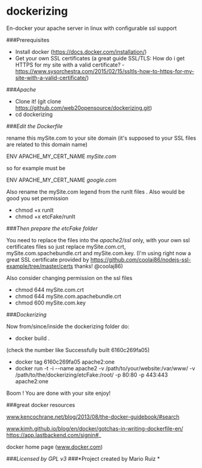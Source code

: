 # dockerizing

En-docker your apache server in linux with configurable ssl support


###Prerequisites

+ Install docker (https://docs.docker.com/installation/)
+ Get your own SSL certificates (a great guide SSL/TLS: How do i get HTTPS for my site with a valid certificate? - https://www.sysorchestra.com/2015/02/15/ssltls-how-to-https-for-my-site-with-a-valid-certificate/)


###*Apache*

+ Clone it! (git clone https://github.com/web20opensource/dockerizing.git)
+ cd dockerizing


###*Edit the Dockerfile*

rename this mySite.com to your site domain (it's supposed to your SSL files are related to this domain name)

ENV APACHE_MY_CERT_NAME *mySite.com*

so for example must be

ENV APACHE_MY_CERT_NAME *google.com*

Also rename the mySite.com legend from the runIt files . Also would be good you set permission 

+ chmod +x runIt
+ chmod +x etcFake/runIt

###*Then prepare the etcFake folder*

You need to replace the files into the *apache2/ssl* only, with your own ssl certificates files so just replace mySite.com.crt, mySite.com.spachebundle.crt and mySite.com.key. (I'm using right now a great SSL certificate provided by https://github.com/coolaj86/nodejs-ssl-example/tree/master/certs thanks! @coolaj86) 

Also consider changing permission on the ssl files

+ chmod 644 mySite.com.crt
+ chmod 644 mySite.com.apachebundle.crt
+ chmod 600 mySite.com.key

###*Dockerizing*

Now from/since/inside the dockerizing folder do:

+ docker build .

(check the number like Successfully built 6160c269fa05)

+ docker tag 6160c269fa05 apache2:one
+ docker run -t -i --name apache2 -v /path/to/your/website:/var/www/ -v /path/to/the/dockerizing/etcFake:/root/ -p 80:80 -p 443:443 apache2:one

Boom ! You are done with your site enjoy!

###great docker resources

www.kencochrane.net/blog/2013/08/the-docker-guidebook/#search

www.kimh.github.io/blog/en/docker/gotchas-in-writing-dockerfile-en/
https://app.lastbackend.com/signin#_

docker home page (www.docker.com)
 
 

###*Licensed by GPL v3*
###*Project created by Mario Ruiz *

